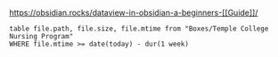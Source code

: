 https://obsidian.rocks/dataview-in-obsidian-a-beginners-[[Guide]]/

```dataview
table file.path, file.size, file.mtime from "Boxes/Temple College Nursing Program" 
WHERE file.mtime >= date(today) - dur(1 week)
```
